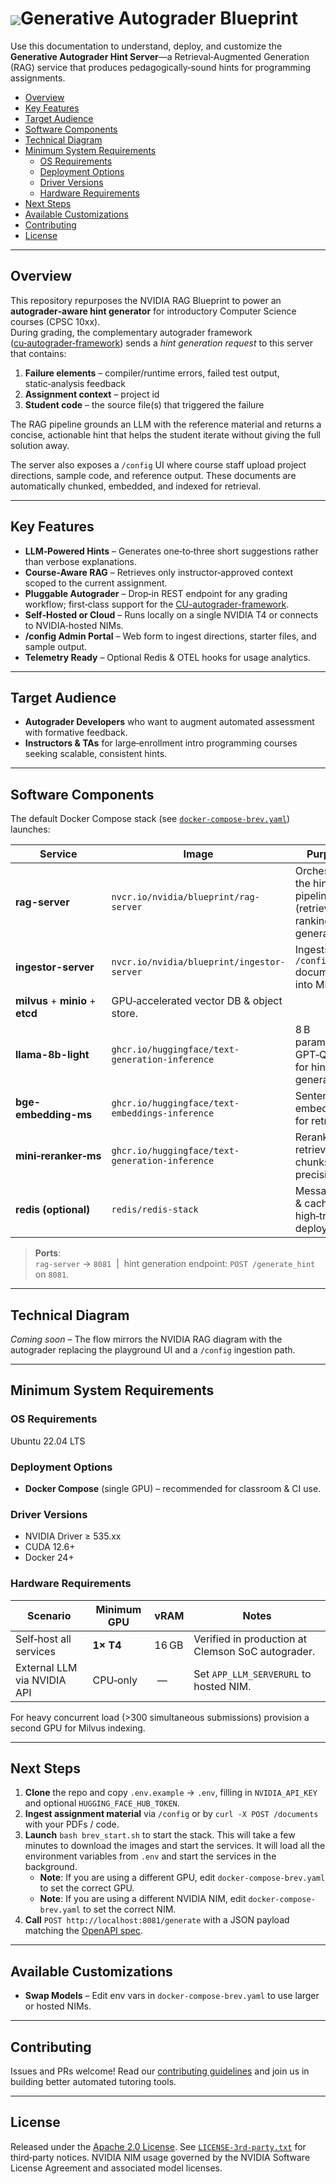 <h1><img align="center" src="https://github.com/Clemson-AI-Blueprints/generative-autograder/blob/ecc4ef8290ec5b90878ad6800e0331f912142b0f/assets/icon.png">Generative Autograder Blueprint</h1>

Use this documentation to understand, deploy, and customize the **Generative Autograder Hint Server**—a Retrieval‑Augmented Generation (RAG) service that produces pedagogically‑sound hints for programming assignments.

- [Overview](#overview)
- [Key Features](#key-features)
- [Target Audience](#target-audience)
- [Software Components](#software-components)
- [Technical Diagram](#technical-diagram)
- [Minimum System Requirements](#minimum-system-requirements)
  - [OS Requirements](#os-requirements)
  - [Deployment Options](#deployment-options)
  - [Driver Versions](#driver-versions)
  - [Hardware Requirements](#hardware-requirements)
- [Next Steps](#next-steps)
- [Available Customizations](#available-customizations)
- [Contributing](#contributing)
- [License](#license)

---
## Overview
This repository repurposes the NVIDIA RAG Blueprint to power an **autograder‑aware hint generator** for introductory Computer Science courses (CPSC 10xx).  
During grading, the complementary autograder framework ([cu‑autograder‑framework](https://github.com/Elan456/cu-autograder-framework)) sends a *hint generation request* to this server that contains:

1. **Failure elements** – compiler/runtime errors, failed test output, static‑analysis feedback
2. **Assignment context** – project id
3. **Student code** – the source file(s) that triggered the failure

The RAG pipeline grounds an LLM with the reference material and returns a concise, actionable hint that helps the student iterate without giving the full solution away.

The server also exposes a `/config` UI where course staff upload project directions, sample code, and reference output.  These documents are automatically chunked, embedded, and indexed for retrieval.

---
## Key Features
- **LLM‑Powered Hints** – Generates one‐to‐three short suggestions rather than verbose explanations.
- **Course‑Aware RAG** – Retrieves only instructor‑approved context scoped to the current assignment.
- **Pluggable Autograder** – Drop‑in REST endpoint for any grading workflow; first‑class support for the [CU-autograder-framework](https://github.com/Elan456/cu-autograder-framework).
- **Self‑Hosted or Cloud** – Runs locally on a single NVIDIA T4 or connects to NVIDIA‑hosted NIMs.
- **/config Admin Portal** – Web form to ingest directions, starter files, and sample output.
- **Telemetry Ready** – Optional Redis & OTEL hooks for usage analytics.

---
## Target Audience
* **Autograder Developers** who want to augment automated assessment with formative feedback.
* **Instructors & TAs** for large‑enrollment intro programming courses seeking scalable, consistent hints.

---
## Software Components
The default Docker Compose stack (see [`docker-compose-brev.yaml`](./deploy/compose/docker-compose-brev.yaml)) launches:

| Service | Image | Purpose |
|---------|-------|---------|
| **rag-server** | `nvcr.io/nvidia/blueprint/rag-server` | Orchestrates the hint pipeline (retrieval → ranking → generation). |
| **ingestor-server** | `nvcr.io/nvidia/blueprint/ingestor-server` | Ingests `/config` documents into Milvus. |
| **milvus** + **minio** + **etcd** | GPU‑accelerated vector DB & object store. |
| **llama-8b-light** | `ghcr.io/huggingface/text-generation-inference` | 8 B parameter GPT‑Q LLM for hint generation. |
| **bge-embedding-ms** | `ghcr.io/huggingface/text-embeddings-inference` | Sentence embeddings for retrieval. |
| **mini‑reranker‑ms** | `ghcr.io/huggingface/text-generation-inference` | Reranks retrieved chunks for precision. |
| **redis (optional)** | `redis/redis-stack` | Message bus & caching for high‑traffic deployments. |

> **Ports**:  
> `rag-server` → `8081`  |  hint generation endpoint: `POST /generate_hint` on `8081`.

---
## Technical Diagram
_Coming soon_ – The flow mirrors the NVIDIA RAG diagram with the autograder replacing the playground UI and a `/config` ingestion path.

---
## Minimum System Requirements
### OS Requirements
Ubuntu 22.04 LTS

### Deployment Options
- **Docker Compose** (single GPU) – recommended for classroom & CI use.

### Driver Versions
- NVIDIA Driver ≥ 535.xx  
- CUDA 12.6+  
- Docker 24+

### Hardware Requirements
| Scenario | Minimum GPU | vRAM | Notes |
|----------|-------------|------|-------|
| Self‑host all services | **1× T4** | 16 GB | Verified in production at Clemson SoC autograder. |
| External LLM via NVIDIA API | CPU‑only | — | Set `APP_LLM_SERVERURL` to hosted NIM. |

For heavy concurrent load (>300 simultaneous submissions) provision a second GPU for Milvus indexing.

---
## Next Steps
1. **Clone** the repo and copy `.env.example` → `.env`, filling in `NVIDIA_API_KEY` and optional `HUGGING_FACE_HUB_TOKEN`.
2. **Ingest assignment material** via `/config` or by `curl -X POST /documents` with your PDFs / code.
3. **Launch** `bash brev_start.sh` to start the stack.  This will take a few minutes to download the images and start the services. It will load all the environment variables from `.env` and start the services in the background.
   - **Note**: If you are using a different GPU, edit `docker-compose-brev.yaml` to set the correct GPU.
   - **Note**: If you are using a different NVIDIA NIM, edit `docker-compose-brev.yaml` to set the correct NIM.
4. **Call** `POST http://localhost:8081/generate` with a JSON payload matching the [OpenAPI spec](./docs/api/openapi.yaml).

---
## Available Customizations
- **Swap Models** – Edit env vars in `docker-compose-brev.yaml` to use larger or hosted NIMs.

---
## Contributing
Issues and PRs welcome!  Read our [contributing guidelines](./CONTRIBUTING.md) and join us in building better automated tutoring tools.

---
## License
Released under the [Apache 2.0 License](./LICENSE).  See [`LICENSE-3rd-party.txt`](./LICENSE-3rd-party.txt) for third‑party notices.  NVIDIA NIM usage governed by the NVIDIA Software License Agreement and associated model licenses.

